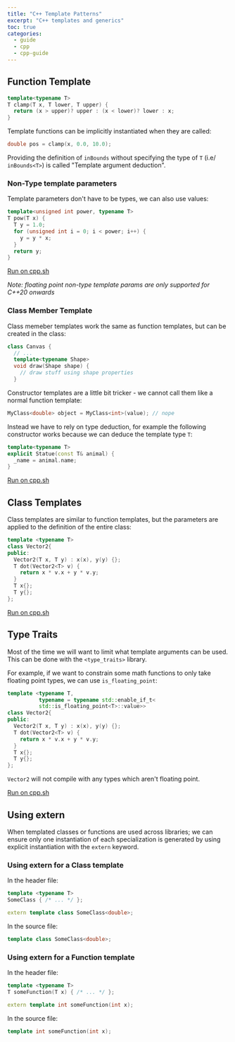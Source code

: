 ```yaml
---
title: "C++ Template Patterns"
excerpt: "C++ templates and generics"
toc: true
categories:
  - guide
  - cpp
  - cpp-guide
---
```

## Function Template

```cpp
template<typename T>
T clamp(T x, T lower, T upper) {
  return (x > upper)? upper : (x < lower)? lower : x;
}
```

Template functions can be implicitly instantiated when they are called:
```cpp
double pos = clamp(x, 0.0, 10.0);
```

Providing the definition of `inBounds` without specifying the type of `T` (i.e/ `inBounds<T>`) is called "Template argument deduction".

### Non-Type template parameters

Template parameters don't have to be types, we can also use values:
```cpp
template<unsigned int power, typename T>
T pow(T x) {
  T y = 1.0;
  for (unsigned int i = 0; i < power; i++) {
    y = y * x;   
  }
  return y;
}
```

[Run on cpp.sh](http://cpp.sh/63dvo)

*Note: floating point non-type template params are only supported for C++20 onwards*

### Class Member Template

Class memeber templates work the same as function templates, but can be created in the class:

```cpp
class Canvas {
  // ...
  template<typename Shape>
  void draw(Shape shape) {
    // draw stuff using shape properties
  }
```

Constructor templates are a little bit tricker - we cannot call them like a normal function template:
```cpp
MyClass<double> object = MyClass<int>(value); // nope
```

Instead we have to rely on type deduction, for example the following constructor works because we can deduce the template type `T`:
```cpp
template<typename T>
explicit Statue(const T& animal) {
  _name = animal.name;
}
```

[Run on cpp.sh](http://cpp.sh/82sjg)


## Class Templates

Class templates are similar to function templates, but the parameters are applied to the definition of the entire class:

```cpp
template <typename T>
class Vector2{
public:
  Vector2(T x, T y) : x(x), y(y) {};
  T dot(Vector2<T> v) { 
    return x * v.x + y * v.y; 
  }
  T x{};
  T y{};
};
```
[Run on cpp.sh](http://cpp.sh/5n3zb)

## Type Traits

Most of the time we will want to limit what template arguments can be used. This can be done with the `<type_traits>` library.

For example, if we want to constrain some math functions to only take floating point types, we can use `is_floating_point`:

```cpp
template <typename T, 
          typename = typename std::enable_if_t<
          std::is_floating_point<T>::value>>
class Vector2{
public:
  Vector2(T x, T y) : x(x), y(y) {};
  T dot(Vector2<T> v) { 
    return x * v.x + y * v.y; 
  }
  T x{};
  T y{};
};
```

`Vector2` will not compile with any types which aren't floating point.

[Run on cpp.sh](http://cpp.sh/56wr7)

## Using extern

When templated classes or functions are used across libraries; we can ensure only one instantiation of each specialization is generated by using explicit instantiation with the `extern` keyword.

### Using extern for a Class template

In the header file:
```cpp
template <typename T>
SomeClass { /* ... */ };

extern template class SomeClass<double>;
```
In the source file:
```cpp
template class SomeClass<double>;
```

### Using extern for a Function template

In the header file:
```cpp
template <typename T>
T someFunction(T x) { /* ... */ };

extern template int someFunction(int x);
```
In the source file:
```cpp
template int someFunction(int x);
```